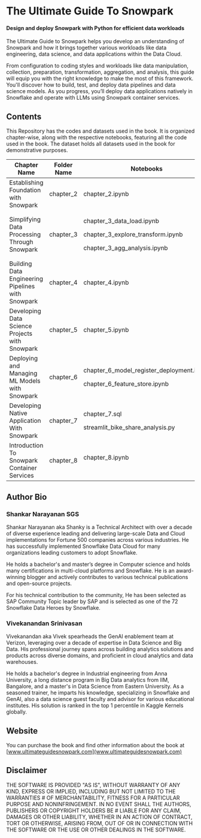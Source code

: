 # The Ultimate Guide To Snowpark
#### Design and deploy Snowpark with Python for efficient data workloads
The Ultimate Guide to Snowpark helps you develop an understanding of Snowpark and how it brings together various workloads like data engineering, data science, and data applications within the Data Cloud.

From configuration to coding styles and workloads like data manipulation, collection, preparation, transformation, aggregation, and analysis, this guide will equip you with the right knowledge to make the most of this framework. You'll discover how to build, test, and deploy data pipelines and data science models. As you progress, you’ll deploy data applications natively in Snowflake and operate with LLMs using Snowpark container services. 

## Contents

This Repository has the codes and datasets used in the book. It is organized chapter-wise, along with the respective notebooks, featuring all the code used in the book. The dataset holds all datasets used in the book for demonstrative purposes.

| Chapter Name                                      | Folder Name  | Notebooks                        |
| --------------------------------------------------| -------------| -------------------------------- |
| Establishing Foundation with Snowpark             | chapter_2    | chapter_2.ipynb                  |
| Simplifying Data Processing Through Snowpark      | chapter_3    | <p> chapter_3_data_load.ipynb </p> <p> chapter_3_explore_transform.ipynb </p>  <p> chapter_3_agg_analysis.ipynb </p>  | 
| Building Data Engineering Pipelines with Snowpark | chapter_4    | chapter_4.ipynb                  |
| Developing Data Science Projects with Snowpark | chapter_5    | chapter_5.ipynb                  |
| Deploying and Managing ML Models with Snowpark | chapter_6    | <p> chapter_6_model_register_deployment.ipynb     </p>    <p> chapter_6_feature_store.ipynb     </p>          |
| Developing Native Application With Snowpark | chapter_7 | <p> chapter_7.sql </p> <p> streamlit_bike_share_analysis.py </p> |
| Introduction To Snowpark Container Services | chapter_8 | chapter_8.ipynb </p> |

## Author Bio
### Shankar Narayanan SGS

Shankar Narayanan aka Shanky is a Technical Architect with over a decade of diverse experience leading and delivering large-scale Data and Cloud implementations for Fortune 500 companies across various industries. He has successfully implemented Snowflake Data Cloud for many organizations leading customers to adopt Snowflake.

He holds a bachelor's and master’s degree in Computer science and holds many certifications in multi-cloud platforms and Snowflake. He is an award-winning blogger and actively contributes to various technical publications and open-source projects.

For his technical contribution to the community, He has been selected as SAP Community Topic leader by SAP and is selected as one of the 72 Snowflake Data Heroes by Snowflake.

### Vivekanandan Srinivasan
Vivekanandan aka Vivek spearheads the GenAI enablement team at Verizon, leveraging over a decade of expertise in Data Science and Big Data. His professional journey spans across building analytics solutions and products across diverse domains, and proficient in cloud analytics and data warehouses.

He holds  a bachelor's degree in Industrial engineering from Anna University, a long distance program in Big Data analytics from IIM, Bangalore, and a master's in Data Science from Eastern University. As a seasoned trainer, he imparts his knowledge, specializing in Snowflake and GenAI, also a data science guest faculty and advisor for various educational institutes. His solution is ranked in the top 1 percentile in Kaggle Kernels globally.

## Website
You can purchase the book and find other information about the book at [www.ultimateguidesnowpark.com](www.ultimateguidesnowpark.com)

## Disclaimer
THE SOFTWARE IS PROVIDED "AS IS", WITHOUT WARRANTY OF ANY KIND, EXPRESS OR IMPLIED, INCLUDING BUT NOT LIMITED TO THE WARRANTIES # OF MERCHANTABILITY, FITNESS FOR A PARTICULAR PURPOSE AND NONINFRINGEMENT. IN NO EVENT SHALL THE AUTHORS, PUBLISHERS OR COPYRIGHT HOLDERS BE # LIABLE FOR ANY CLAIM, DAMAGES OR OTHER LIABILITY, WHETHER IN AN ACTION OF CONTRACT, TORT OR OTHERWISE, ARISING FROM, OUT OF OR IN CONNECTION WITH THE SOFTWARE OR THE USE OR OTHER DEALINGS IN THE SOFTWARE.
